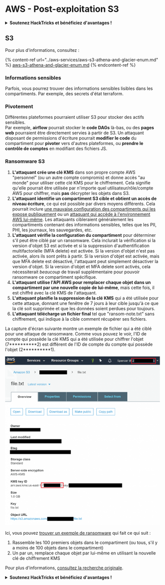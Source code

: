 # AWS - Post-exploitation S3

<details>

<summary><strong>Soutenez HackTricks et bénéficiez d'avantages !</strong></summary>

* Si vous souhaitez voir votre **entreprise annoncée dans HackTricks** ou si vous souhaitez accéder à la **dernière version de PEASS ou télécharger HackTricks en PDF**, consultez les [**PLANS D'ABONNEMENT**](https://github.com/sponsors/carlospolop) !
* Obtenez le [**swag officiel PEASS & HackTricks**](https://peass.creator-spring.com)
* Découvrez [**The PEASS Family**](https://opensea.io/collection/the-peass-family), notre collection d'[**NFTs**](https://opensea.io/collection/the-peass-family) exclusifs
* **Rejoignez** 💬 [**le groupe Discord**](https://discord.gg/hRep4RUj7f) ou le [**groupe Telegram**](https://t.me/peass) ou **suivez** moi sur **Twitter** 🐦 [**@carlospolopm**](https://twitter.com/carlospolopm).
* **Partagez vos astuces de piratage en soumettant des PR aux** [**HackTricks**](https://github.com/carlospolop/hacktricks) et [**HackTricks Cloud**](https://github.com/carlospolop/hacktricks-cloud) **dépôts Github.**

</details>

## S3

Pour plus d'informations, consultez :

{% content-ref url="../aws-services/aws-s3-athena-and-glacier-enum.md" %}
[aws-s3-athena-and-glacier-enum.md](../aws-services/aws-s3-athena-and-glacier-enum.md)
{% endcontent-ref %}

### Informations sensibles

Parfois, vous pourrez trouver des informations sensibles lisibles dans les compartiments. Par exemple, des secrets d'état terraform.

### Pivotement

Différentes plateformes pourraient utiliser S3 pour stocker des actifs sensibles.\
Par exemple, **airflow** pourrait stocker le **code DAGs** là-bas, ou des **pages web** pourraient être directement servies à partir de S3. Un attaquant disposant de permissions d'écriture pourrait **modifier le code** du compartiment pour **pivoter** vers d'autres plateformes, ou **prendre le contrôle de comptes** en modifiant des fichiers JS.

### Ransomware S3

1. **L'attaquant crée une clé KMS** dans son propre compte AWS "personnel" (ou un autre compte compromis) et donne accès "au monde" pour utiliser cette clé KMS pour le chiffrement. Cela signifie qu'elle pourrait être utilisée par n'importe quel utilisateur/rôle/compte AWS pour chiffrer, mais **pas** décrypter les objets dans S3.
2. **L'attaquant identifie un compartiment S3 cible et obtient un accès de niveau écriture**, ce qui est possible par divers moyens différents. Cela pourrait inclure [une mauvaise configuration des compartiments qui les expose publiquement](https://rhinosecuritylabs.com/penetration-testing/penetration-testing-aws-storage/) ou un [attaquant qui accède à l'environnement AWS lui-même](https://rhinosecuritylabs.com/penetration-testing/penetration-testing-aws-storage/). Les attaquants cibleraient généralement les compartiments contenant des informations sensibles, telles que les PII, PHI, les journaux, les sauvegardes, etc.
3. **L'attaquant vérifie la configuration du compartiment** pour déterminer s'il peut être ciblé par un ransomware. Cela inclurait la vérification si la version d'objet S3 est activée et si la suppression d'authentification multifactorielle (MFA delete) est activée. Si la version d'objet n'est pas activée, alors ils sont prêts à partir. Si la version d'objet est activée, mais que MFA delete est désactivé, l'attaquant peut simplement désactiver la version d'objet. Si la version d'objet et MFA delete sont activés, cela nécessiterait _beaucoup_ de travail supplémentaire pour pouvoir ransomware ce compartiment spécifique.
4. **L'attaquant utilise l'API AWS pour remplacer chaque objet dans un compartiment par une nouvelle copie de lui-même**, mais cette fois, il est chiffré avec la clé KMS de l'attaquant.
5. **L'attaquant planifie la suppression de la clé KMS** qui a été utilisée pour cette attaque, donnant une fenêtre de 7 jours à leur cible jusqu'à ce que la clé soit supprimée et que les données soient perdues pour toujours.
6. **L'attaquant télécharge un fichier final** tel que "ransom-note.txt" sans chiffrement, qui indique à la cible comment récupérer ses fichiers.

La capture d'écran suivante montre un exemple de fichier qui a été ciblé pour une attaque de ransomware. Comme vous pouvez le voir, l'ID de compte qui possède la clé KMS qui a été utilisée pour chiffrer l'objet (7\*\*\*\*\*\*\*\*\*\*2) est différent de l'ID de compte du compte qui possède l'objet (2\*\*\*\*\*\*\*\*\*\*1).

![](<../../../.gitbook/assets/image (2) (1) (1) (1).png>)

Ici, vous pouvez [trouver un exemple de ransomware](https://github.com/RhinoSecurityLabs/Cloud-Security-Research/blob/master/AWS/s3\_ransomware/s3-ransomware-poc.py) qui fait ce qui suit :

1. Rassemble les 100 premiers objets dans le compartiment (ou tous, s'il y a moins de 100 objets dans le compartiment)
2. Un par un, remplace chaque objet par lui-même en utilisant la nouvelle clé de chiffrement KMS

Pour plus d'informations, [consultez la recherche originale](https://rhinosecuritylabs.com/aws/s3-ransomware-part-1-attack-vector/).

<details>

<summary><strong>Soutenez HackTricks et bénéficiez d'avantages !</strong></summary>

* Si vous souhaitez voir votre **entreprise annoncée dans HackTricks** ou si vous souhaitez accéder à la **dernière version de PEASS ou télécharger HackTricks en PDF**, consultez les [**PLANS D'ABONNEMENT**](https://github.com/sponsors/carlospolop) !
* Obtenez le [**swag officiel PEASS & HackTricks**](https://peass.creator-spring.com)
* Découvrez [**The PEASS Family**](https://opensea.io/collection/the-peass-family), notre collection d'[**NFTs**](https://opensea.io/collection/the-peass-family) exclusifs
* **Rejoignez** 💬 [**le groupe Discord**](https://discord.gg/hRep4RUj7f) ou le [**groupe Telegram**](https://t.me/peass) ou **suivez** moi sur **Twitter** 🐦 [**@carlospolopm**](https://twitter.com/carlospolopm).
* **Partagez vos astuces de piratage en soumettant des PR aux** [**HackTricks**](https://github.com/carlospolop/hacktricks) et [**HackTricks Cloud**](https://github.com/carlospolop/hacktricks-cloud) **dépôts Github.**

</details>